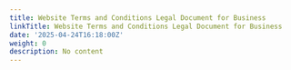 ```yaml
---
title: Website Terms and Conditions Legal Document for Business
linkTitle: Website Terms and Conditions Legal Document for Business
date: '2025-04-24T16:18:00Z'
weight: 0
description: No content
---
```



